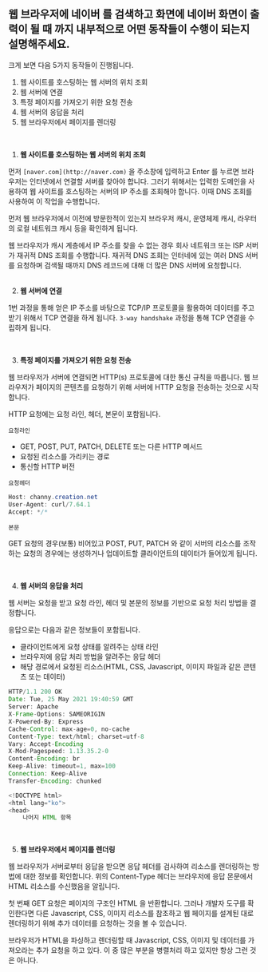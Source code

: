 ## 웹 브라우저에 네이버 를 검색하고 화면에 네이버 화면이 출력이 될 때 까지 내부적으로 어떤 동작들이 수행이 되는지 설명해주세요.
크게 보면 다음 5가지 동작들이 진행됩니다.

1. 웹 사이트를 호스팅하는 웹 서버의 위치 조회
2. 웹 서버에 연결
3. 특정 페이지를 가져오기 위한 요청 전송
4. 웹 서버의 응답을 처리
5. 웹 브라우저에서 페이지를 렌더링
   
<br/>

1. **웹 사이트를 호스팅하는 웹 서버의 위치 조회**

먼저 `[naver.com](http://naver.com)` 을 주소창에 입력하고 Enter 를 누르면 브라우저는 인터넷에서 연결할 서버를 찾아야 합니다. 그러기 위해서는 입력한 도메인을 사용하여 웹 사이트를 호스팅하는 서버의 IP 주소를 조회해야 합니다. 이때 DNS 조회를 사용하여 이 작업을 수행합니다.

먼저 웹 브라우저에서 이전에 방문한적이 있는지 브라우저 캐시, 운영체제 캐시, 라우터의 로컬 네트워크 캐시 등을 확인하게 됩니다.

웹 브라우저가 캐시 계층에서 IP 주소를 찾을 수 없는 경우 회사 네트워크 또는 ISP 서버가 재귀적 DNS 조회를 수행합니다. 재귀적 DNS 조회는 인터네에 있는 여러 DNS 서버를 요청하며 검색될 때까지 DNS 레코드에 대해 더 많은 DNS 서버에 요청합니다.   
<br/>

2. **웹 서버에 연결**

1번 과정을 통해 얻은 IP 주소를 바탕으로 TCP/IP 프로토콜을 활용하여 데이터를 주고 받기 위해서 TCP 연결을 하게 됩니다. `3-way handshake` 과정을 통해 TCP 연결을 수립하게 됩니다. 

<br/>

3. **특정 페이지를 가져오기 위한 요청 전송**

웹 브라우저가 서버에 연결되면 HTTP(s) 프로토콜에 대한 통신 규칙을 따릅니다. 웹 브라우저가 페이지의 콘텐츠를 요청하기 위해 서버에 HTTP 요청을 전송하는 것으로 시작합니다. 

HTTP 요청에는 요청 라인, 헤더, 본문이 포함됩니다. 

`요청라인` 

- GET, POST, PUT, PATCH, DELETE 또는 다른 HTTP 메서드
- 요청된 리소스를 가리키는 경로
- 통신할 HTTP 버전

`요청헤더`

```java
Host: channy.creation.net
User-Agent: curl/7.64.1
Accept: */*
```

`본문`

GET 요청의 경우(보통) 비어있고 POST, PUT, PATCH 와 같이 서버의 리소스를 조작하는 요청의 경우에는 생성하거나 업데이트할 클라이언트의 데이터가 들어있게 됩니다.

<br/>

4. **웹 서버의 응답을 처리**

웹 서버는 요청을 받고 요청 라인, 헤더 및 본문의 정보를 기반으로 요청 처리 방법을 결정합니다. 

응답으로는 다음과 같은 정보들이 포함됩니다.

- 클라이언트에게 요청 상태를 알려주는 상태 라인
- 브라우저에 응답 처리 방법을 알려주는 응답 헤더
- 해당 경로에서 요청된 리소스(HTML, CSS, Javascript, 이미지 파일과 같은 콘텐츠 또는 데이터)

```java
HTTP/1.1 200 OK
Date: Tue, 25 May 2021 19:40:59 GMT
Server: Apache
X-Frame-Options: SAMEORIGIN
X-Powered-By: Express
Cache-Control: max-age=0, no-cache
Content-Type: text/html; charset=utf-8
Vary: Accept-Encoding
X-Mod-Pagespeed: 1.13.35.2-0
Content-Encoding: br
Keep-Alive: timeout=1, max=100
Connection: Keep-Alive
Transfer-Encoding: chunked

<!DOCTYPE html>
<html lang="ko">
<head>
    나머지 HTML 항목
```

<br/>

5. **웹 브라우저에서 페이지를 렌더링**

웹 브라우저가 서버로부터 응답을 받으면 응답 헤더를 검사하여 리소스를 렌더링하는 방법에 대한 정보를 확인합니다. 위의 Content-Type 헤더는 브라우저에 응답 몬문에서 HTML 리소스를 수신했음을 알립니다.

첫 번째 GET 요청은 페이지의 구조인 HTML 을 반환합니다. 그러나 개발자 도구를 확인한다면 다른 Javascript, CSS, 이미지 리소스를 참조하고 웹 페이지를 설계된 대로 렌더링하기 위해 추가 데이터를 요청하는 것을 볼 수 있습니다. 

브라우저가 HTML을 파싱하고 렌더링할 때 Javascript, CSS, 이미지 및 데이터를 가져오라는 추가 요청을 하고 있다. 이 중 많은 부분을 병렬처리 하고 있지만 항상 그런 것은 아니다.
